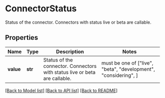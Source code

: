 # ConnectorStatus

Status of the connector. Connectors with status live or beta are callable.

## Properties
Name | Type | Description | Notes
------------ | ------------- | ------------- | -------------
**value** | **str** | Status of the connector. Connectors with status live or beta are callable. |  must be one of ["live", "beta", "development", "considering", ]

[[Back to Model list]](../../README.md#documentation-for-models) [[Back to API list]](../../README.md#documentation-for-api-endpoints) [[Back to README]](../../README.md)


